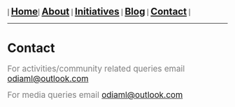| **<span style="font-size: 16pt;">[Home](index)</span>**| **<span style="font-size: 16pt;">[About](about)</span>** | **<span style="font-size: 16pt;">[Initiatives](initiatives)</span>** | **<span style="font-size: 16pt;">[Blog](blogs)</span>** | **<span style="font-size: 16pt;">[Contact](contact)</span>** |



---
# Contact

<span style="color:gray"><span style="font-size: 14pt;">For activities/community related queries email [odiaml@outlook.com](odiaml@outlook.com)</span></span>

<span style="color:gray"><span style="font-size: 14pt;">For media queries email [odiaml@outlook.com](odiaml@outlook.com)</span></span>
